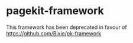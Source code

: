 # pagekit-framework

This framework has been deprecated in favour of https://github.com/Bixie/pk-framework
